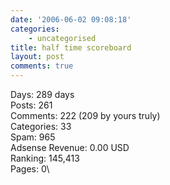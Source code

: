```yaml
---
date: '2006-06-02 09:08:18'
categories:
    - uncategorised
title: half time scoreboard
layout: post
comments: true
---
```

Days: 289 days\
 Posts: 261\
 Comments: 222 (209 by yours truly)\
 Categories: 33\
 Spam: 965\
 Adsense Revenue: 0.00 USD\
 Ranking: 145,413\
 Pages: 0\

